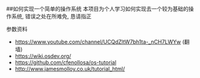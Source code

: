 ##如何实现一个简单的操作系统 
 本项目为个人学习如何实现去一个较为基础的操作系统, 错误之处在所难免, 恳请指正
 
参数资料
- https://www.youtube.com/channel/UCQdZltW7bh1ta-_nCH7LWYw (翻墙)
- https://wiki.osdev.org/
- https://github.com/cfenollosa/os-tutorial
- http://www.jamesmolloy.co.uk/tutorial_html/

